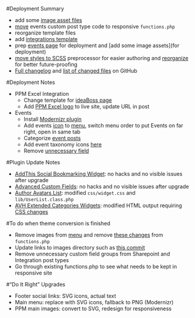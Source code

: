 #Deployment Summary
 - add some [image asset files](https://github.com/Pressed-Solutions/IT-ROI-dev/tree/develop/assets)
 - [move](https://github.com/Pressed-Solutions/IT-ROI-dev/commit/eb01a51f699ffb840356c021bc60e473654c7176) events custom post type code to responsive `functions.php`
 - reorganize template files
 - add [integrations template](https://github.com/Pressed-Solutions/IT-ROI-dev/commit/34a67bc7cd668783b3c89c6af8eb4c5e3a9148c5)
 - prep [events page](http://dev.itroisolutions.com/events/) for deployment and [add some image assets](for deployment)
 - [move styles to SCSS](https://github.com/Pressed-Solutions/IT-ROI-dev/commit/9f4da4c4adee2e3499dee5c6d2a3bba3cb10d9c2) preprocessor for easier authoring and [reorganize](https://github.com/Pressed-Solutions/IT-ROI-dev/commit/3d701880e833b079d5e0010d0c3ace8cd22a0cbd) for better future-proofing
 - [Full changelog](https://github.com/Pressed-Solutions/IT-ROI-dev/compare/develop) and [list of changed files](https://github.com/Pressed-Solutions/IT-ROI-dev/compare/develop#files_bucket) on GitHub

#Deployment Notes
 - PPM Excel Integration
     - Change template for [ideaBoss page](https://itroisolutions.com/wp-admin/post.php?post=3396&action=edit)
     - Add [PPM Excel logo](http://dev.itroisolutions.com/wp-content/uploads/2014/01/ppm-excel-interface-logo.png) to live site, update URL in post
 - Events
     - Install [Modernizr plugin](https://downloads.wordpress.org/plugin/modernizr.2.8.3.zip)
     - Add events [icon](https://github.com/Pressed-Solutions/IT-ROI-dev/blob/8c0228ce55cf3ad290546de78418c503d3645bde/images/menu-icons-embedded/Events.png) to [menu](https://itroisolutions.com/wp-admin/nav-menus.php), switch menu order to put Events on far right, open in same tab
     - Categorize [event posts](https://itroisolutions.com/wp-admin/edit.php?post_type=event)
     - Add event taxonomy icons [here](https://itroisolutions.com/wp-admin/edit-tags.php?taxonomy=event_type&post_type=event)
     - Remove [unnecessary field](https://itroisolutions.com/wp-admin/post.php?post=3230)

#Plugin Update Notes
 - [AddThis Social Bookmarking Widget](https://downloads.wordpress.org/plugin/addthis.3.5.10.zip): no hacks and no visible issues after upgrade
 - [Advanced Custom Fields](https://downloads.wordpress.org/plugin/advanced-custom-fields.zip): no hacks and no visible issues after upgrade
 - [Author Avatars List](https://downloads.wordpress.org/plugin/author-avatars.zip): modified `css/widget.css` and `lib/UserList.class.php`
 - [AVH Extended Categories Widgets](https://downloads.wordpress.org/plugin/extended-categories-widget.3.9.3.zip): modified HTML output requiring [CSS changes](https://github.com/Pressed-Solutions/IT-ROI-dev/commit/c3ec8f997fcc13e57b976d2e5d4339b8751ffa6a#diff-1)

#To do when theme conversion is finished
 - Remove images from [menu](https://itroisolutions.com/wp-admin/nav-menus.php) and remove [these changes](https://github.com/macbookandrew/IT-ROI-dev/commit/944cef2) from `functions.php`
 - Update links to images directory such as [this commit](https://github.com/Pressed-Solutions/IT-ROI-dev/commit/3bfd09dc040f4f8046081360e2771929ac1c7aaf)
 - Remove unnecessary custom field groups from Sharepoint and Integration post types
 - Go through existing functions.php to see what needs to be kept in responsive site

#“Do It Right” Upgrades
 - Footer social links: SVG icons, actual text
 - Main menu: replace with SVG icons, fallback to PNG (Modernizr)
 - PPM main images: convert to SVG, redesign for responsiveness
